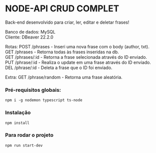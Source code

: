 # NODE-API CRUD COMPLET
Back-end desenvolvido para criar, ler, editar e deletar frases!

Banco de dados: MySQL<br />
Cliente: DBeaver 22.2.0<br />

Rotas:
POST /phrases - Inseri uma nova frase com o body (author, txt).<br />
GET /phrases - Retorna todas às frases inseridas na db.<br />
GET /phrases/:id - Retorna a frase selecionada através do ID enviado.<br />
PUT /phrase/:id - Realiza o update em uma frase através do ID enviado.<br />
DEL /phrase/:id - Deleta a frase que o ID foi enviado.<br />

Extra:
GET /phrase/random - Retorna uma frase aleatória.

### Pré-requisitos globais:
`npm i -g nodemon typescript ts-node`

### Instalação
`npm install`

### Para rodar o projeto
`npm run start-dev`
